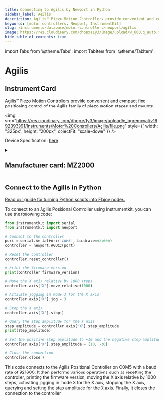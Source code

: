 ```yaml
---
title: Connecting to Agilis by Newport in Python
sidebar_label: Agilis
description: Agilis™ Piezo Motion Controllers provide convenient and compact fine positioning control of the Agilis family of piezo motion stages and mounts.
keywords: [motor controllers, Newport, InstrumentKit]
slug: /instruments-database/motor-controllers/newport/agilis
image: https://res.cloudinary.com/dhopxs1y3/image/upload/w_600,q_auto,f_auto/e_bgremoval/v1692393991/Instruments/Motor%20Controllers/Agilis/file.jpg
hide_table_of_contents: true
---
```


import Tabs from '@theme/Tabs';
import TabItem from '@theme/TabItem';

# Agilis

## Instrument Card

<div className="flex">

<div>

Agilis™ Piezo Motion Controllers provide convenient and compact fine positioning control of the Agilis family of piezo motion stages and mounts.

</div>

<img src="https://res.cloudinary.com/dhopxs1y3/image/upload/e_bgremoval/v1692393991/Instruments/Motor%20Controllers/Agilis/file.png" style={{ width: "325px", height: "200px", objectFit: "scale-down" }} />

</div>

<div className="flex text-center">

<p>Device Specification: <a target="\_blank" href="https://www.newport.com/mam/celum/celum_assets/np/resources/Agilis_Piezo_Motor_Driven_Components_User_Manual.pdf?1">here</a></p>

</div>

<details style={{ marginTop: "15px"}}>
<summary><h2>Manufacturer card: MZ2000</h2></summary>

<img src="https://res.cloudinary.com/dhopxs1y3/image/upload/v1692806178/Instruments/Vendor%20Logos/Newport.png" style={{ width: "100%", height: "170px",objectFit: "scale-down" }} />

Newport provides a wide range of photonics technology and products designed to enhance the capabilities and productivity of our customers' applications.

<ul>
  <li>Headquarters: Irvine, California, United States</li>
  <li>Yearly Revenue (millions, USD): 3500.0</li>
  <li>Vendor Website: <a href="https://www.newport.com/">here</a></li>
</ul>
</details>

## Connect to the Agilis in Python

[Read our guide for turning Python scripts into Flojoy nodes.](https://docs.flojoy.ai/custom-nodes/creating-custom-node/)
<Tabs>

<TabItem value="Flojoy" label="Flojoy" className="flojoy-instrument-tabs">

<NodeCardCollection category='WIDGET2000' manufacturer='MZ2000'></NodeCardCollection>

</TabItem>
<TabItem value="InstrumentKit" label="InstrumentKit">

To connect to an Agilis Positional Controller using Instrumentkit, you can use the following code:

```python
from instrumentkit import serial
from instrumentkit import newport

# Connect to the controller
port = serial.SerialPort("COM5", baudrate=921600)
controller = newport.AGUC2(port)

# Reset the controller
controller.reset_controller()

# Print the firmware version
print(controller.firmware_version)

# Move the X axis relative by 1000 steps
controller.axis["X"].move_relative(1000)

# Activate jogging in mode 3 for the X axis
controller.axis["X"].jog = 3

# Stop the X axis
controller.axis["X"].stop()

# Query the step amplitude for the X axis
step_amplitude = controller.axis["X"].step_amplitude
print(step_amplitude)

# Set the positive step amplitude to +10 and the negative step amplitude to -20 for the X axis
controller.axis["X"].step_amplitude = (10, -20)

# Close the connection
controller.close()
```

This code connects to the Agilis Positional Controller on COM5 with a baud rate of 921600. It then performs various operations such as resetting the controller, printing the firmware version, moving the X axis relative by 1000 steps, activating jogging in mode 3 for the X axis, stopping the X axis, querying and setting the step amplitude for the X axis. Finally, it closes the connection to the controller.

</TabItem>
</Tabs>
